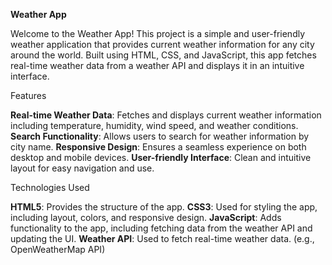 **Weather App**

Welcome to the Weather App! This project is a simple and user-friendly weather application that provides current weather information for any city around the world. Built using HTML, CSS, and JavaScript, this app fetches real-time weather data from a weather API and displays it in an intuitive interface.

Features

 **Real-time Weather Data**: Fetches and displays current weather information including temperature, humidity, wind speed, and weather conditions.
 **Search Functionality**: Allows users to search for weather information by city name.
 **Responsive Design**: Ensures a seamless experience on both desktop and mobile devices.
**User-friendly Interface**: Clean and intuitive layout for easy navigation and use.

Technologies Used

 **HTML5**: Provides the structure of the app.
 **CSS3**: Used for styling the app, including layout, colors, and responsive design.
 **JavaScript**: Adds functionality to the app, including fetching data from the weather API and updating the UI.
 **Weather API**: Used to fetch real-time weather data. (e.g., OpenWeatherMap API)